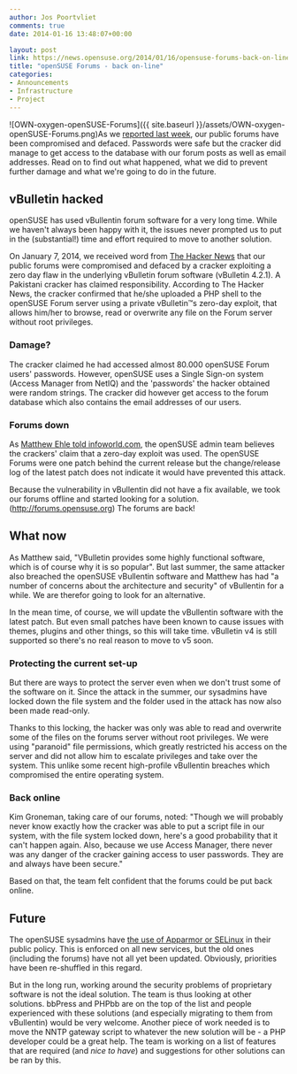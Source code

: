 ```yaml
---
author: Jos Poortvliet
comments: true
date: 2014-01-16 13:48:07+00:00

layout: post
link: https://news.opensuse.org/2014/01/16/opensuse-forums-back-on-line/
title: "openSUSE Forums - back on-line"
categories:
- Announcements
- Infrastructure
- Project
---
```

![OWN-oxygen-openSUSE-Forums]({{ site.baseurl }}/assets/OWN-oxygen-openSUSE-Forums.png)As we [reported last week](https://news.opensuse.org/2014/01/07/opensuse-forums-defaced/), our public forums have been compromised and defaced. Passwords were safe but the cracker did manage to get access to the database with our forum posts as well as email addresses. Read on to find out what happened, what we did to prevent further damage and what we're going to do in the future.



## vBulletin hacked


openSUSE has used vBullentin forum software for a very long time. While we haven't always been happy with it, the issues never prompted us to put in the (substantial!) time and effort required to move to another solution.

On January 7, 2014, we received word from [The Hacker News](http://thehackernews.com) that our public forums were compromised and defaced by a cracker exploiting a zero day flaw in the underlying vBulletin forum software (vBulletin 4.2.1). A Pakistani cracker has claimed responsibility. According to The Hacker News, the cracker confirmed that he/she uploaded a PHP shell to the openSUSE Forum server using a private vBulletin™s zero-day exploit, that allows him/her to browse, read or overwrite any file on the Forum server without root privileges.



### Damage?


The cracker claimed he had accessed almost 80.000 openSUSE Forum users' passwords. However, openSUSE uses a Single Sign-on system (Access Manager from NetIQ) and the 'passwords' the hacker obtained were random strings. The cracker did however get access to the forum database which also contains the email addresses of our users.



### Forums down


As [Matthew Ehle told infoworld.com](http://www.infoworld.com/d/security/opensuse-forums-hack-raises-vbulletin-zero-day-exploit-possibility-233849), the openSUSE admin team believes the crackers' claim that a zero-day exploit was used. The openSUSE Forums were one patch behind the current release but the change/release log of the latest patch does not indicate it would have prevented this attack.

Because the vulnerability in vBullentin did not have a fix available, we took our forums offline and started looking for a solution.
(http://forums.opensuse.org) The forums are back!


## What now


As Matthew said, "VBulletin provides some highly functional software, which is of course why it is so popular". But last summer, the same attacker also breached the openSUSE vBullentin software and Matthew has had "a number of concerns about the architecture and security" of vBullentin for a while. We are therefor going to look for an alternative.

In the mean time, of course, we will update the vBullentin software with the latest patch. But even small patches have been known to cause issues with themes, plugins and other things, so this will take time. vBulletin v4 is still supported so there's no real reason to move to v5 soon.


### Protecting the current set-up


But there are ways to protect the server even when we don't trust some of the software on it. Since the attack in the summer, our sysadmins have locked down the file system and the folder used in the attack has now also been made read-only.

Thanks to this locking, the hacker was only was able to read and overwrite some of the files on the forums server without root privileges.  We were using "paranoid" file permissions, which greatly restricted his access on the server and did not allow him to escalate privileges and take over the system. This unlike some recent high-profile vBullentin breaches which compromised the entire operating system.



### Back online


Kim Groneman, taking care of our forums, noted: "Though we will probably never know exactly how the cracker was able to put a script file in our system, with the file system locked down, here's a good probability that it can't happen again. Also, because we use Access Manager, there never was any danger of the cracker gaining access to user passwords. They are and always have been secure."

Based on that, the team felt confident that the forums could be put back online.


## Future


The openSUSE sysadmins have [the use of Apparmor or SELinux](https://en.opensuse.org/openSUSE:Infrastructure_policy) in their public policy. This is enforced on all new services, but the old ones (including the forums) have not all yet been updated. Obviously, priorities have been re-shuffled in this regard.

But in the long run, working around the security problems of proprietary software is not the ideal solution. The team is thus looking at other solutions. bbPress and PHPbb are on the top of the list and people experienced with these solutions (and especially migrating to them from vBullentin) would be very welcome. Another piece of work needed is to move the NNTP gateway script to whatever the new solution will be - a PHP developer could be a great help. The team is working on a list of features that are required (and _nice to have_) and suggestions for other solutions can be ran by this.		

